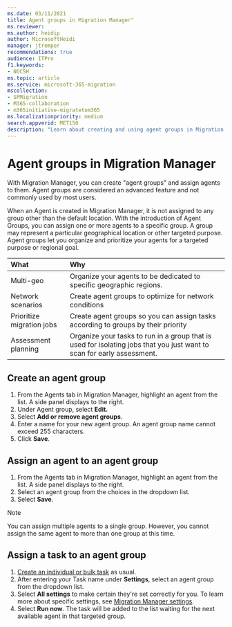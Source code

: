 ```yaml
---
ms.date: 03/11/2021
title: Agent groups in Migration Manager"
ms.reviewer: 
ms.author: heidip
author: MicrosoftHeidi
manager: jtremper
recommendations: true
audience: ITPro
f1.keywords:
- NOCSH
ms.topic: article
ms.service: microsoft-365-migration
mscollection: 
- SPMigration
- M365-collaboration
- m365initiative-migratetom365
ms.localizationpriority: medium
search.appverid: MET150
description: "Learn about creating and using agent groups in Migration Manager."
---
```

#  Agent groups in Migration Manager

With Migration Manager, you can create "agent groups" and assign agents to them.  Agent groups are considered an advanced feature and not commonly used by most users.

When an Agent is created in Migration Manager, it is not assigned to any group other than the default location. With the introduction of Agent Groups, you can assign one or more agents to a specific group. A group may represent a particular geographical location or other targeted purpose. Agent groups let you organize and prioritize your agents for a targeted purpose or regional goal.

|What|Why|
|:-----|:-----|
|Multi-geo| Organize your agents to be dedicated to specific geographic regions. | 
|Network scenarios|Create agent groups to optimize for network conditions |
|Prioritize migration jobs|Create agent groups so you can assign tasks according to groups by their priority |
|Assessment planning|Organize your tasks to run in a group that is used for isolating jobs that you just want to scan for early assessment.|



## Create an agent group

1. From the Agents tab in Migration Manager, highlight an agent from the list.  A side panel displays to the right.
2. Under Agent group, select **Edit.**
3. Select **Add or remove agent groups**.
4. Enter a name for your new agent group.  An agent group name cannot exceed 255 characters.
5. Click **Save**.


## Assign an agent to an agent group

1.  From the Agents tab in Migration Manager, highlight an agent from the list.  A side panel displays to the right.
2.  Select an agent group from the choices in the dropdown list.
3. Select **Save**.

>[!Note]
>You can assign multiple agents to a single group. However, you cannot assign the same agent to more than one group at this time.

## Assign a task to an agent group

1. [Create an individual or bulk task](mm-how-to-use.md) as usual.
2. After entering your Task name under **Settings**, select an agent group from the dropdown list. 
3. Select **All settings** to make certain they're set correctly for you. To learn more about specific settings, see [Migration Manager settings](mm-settings.md).
4. Select **Run now**. The task will be added to the list waiting for the next available agent in that targeted group.  



